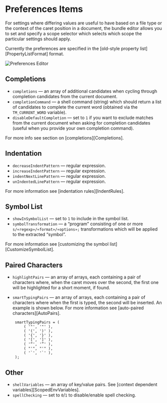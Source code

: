 # Preferences Items

For settings where differing values are useful to have based on a file type or the context of the caret position in a document, the bundle editor allows you to set and specify a scope selector which selects which scope the particular settings should apply.

Currently the preferences are specified in the [old-style property list][PropertyListFormat] format.

![Preferences Editor](preferences_editor.png)

## Completions

 * `completions` — an array of additional candidates when cycling through completion candidates from the current document.
 * `completionCommand` — a shell command (string) which should return a list of candidates to complete the current word (obtained via the `TM_CURRENT_WORD` variable).
 * `disableDefaultCompletion` — set to `1` if you want to exclude matches from the current document when asking for completion candidates (useful when you provide your own completion command).

For more info see section on [completions][Completions].

## Indentation

 * `decreaseIndentPattern` — regular expression.
 * `increaseIndentPattern` — regular expression.
 * `indentNextLinePattern` — regular expression.
 * `unIndentedLinePattern` — regular expression.

For more information see [indentation rules][IndentRules].

## Symbol List

 * `showInSymbolList` — set to `1` to include in the symbol list.
 * `symbolTransformation` — a “program” consisting of one or more `s/«regexp»/«format»/«options»;` transformations which will be applied to the extracted “symbol”.

For more information see [customizing the symbol list][CustomizeSymbolList].

## Paired Characters

 * `highlightPairs` — an array of arrays, each containing a pair of characters where, when the caret moves over the second, the first one will be highlighted for a short moment, if found.
 * `smartTypingPairs` — an array of arrays, each containing a pair of characters where when the first is typed, the second will be inserted. An example is shown below. For more information see [auto-paired characters][AutoPairs].

    	smartTypingPairs = (
    		( '"', '"' ),
    		( '(', ')' ),
    		( '{', '}' ),
    		( '[', ']' ),
    		( '“', '”' ),
    		( "'", "'" ),
    		( '`', '`' ),
    	);


## Other

 * `shellVariables` — an array of key/value pairs. See [context dependent variables][ScopedEnvVariables].
 * `spellChecking` — set to `0`/`1` to disable/enable spell checking.

